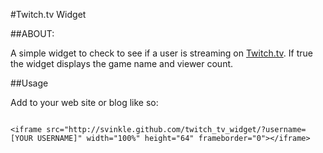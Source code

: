 #Twitch.tv Widget

##ABOUT:

A simple widget to check to see if a user is streaming on [Twitch.tv](http://twitch.tv). If true the widget displays the game name and viewer count.

##Usage

Add to your web site or blog like so:

<pre><code>
&lt;iframe src="http://svinkle.github.com/twitch_tv_widget/?username=[YOUR USERNAME]" width="100%" height="64" frameborder="0"&gt;&lt;/iframe&gt;
</code></pre>